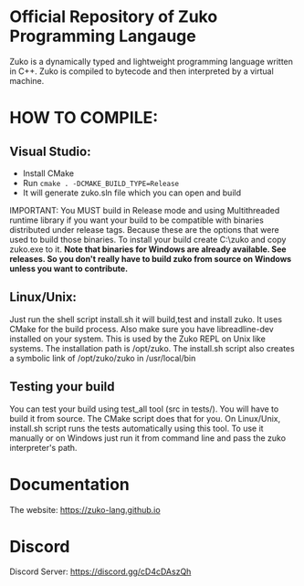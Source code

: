 # Official Repository of Zuko Programming Langauge

Zuko is a dynamically typed and lightweight programming language written in C++. Zuko is compiled to bytecode and then interpreted by a virtual machine. 

# HOW TO COMPILE:
## Visual Studio:
    
- Install CMake
- Run ```cmake . -DCMAKE_BUILD_TYPE=Release```
- It will generate zuko.sln file which you can open and build


IMPORTANT: You MUST build in Release mode and using Multithreaded runtime library if you want your build to be compatible with
binaries distributed under release tags. Because these are the options that were used to build those binaries.
To install your build create C:\zuko and copy zuko.exe to it. **Note that binaries for Windows are already available. See releases. So you don't really have to build zuko from source on Windows unless you want to contribute.**
    
## Linux/Unix:
Just run the shell script install.sh it will build,test and install zuko. It uses CMake for the build process. Also make sure you have libreadline-dev installed on your system. This is used by the Zuko REPL on Unix like systems. The installation path is /opt/zuko. The install.sh script also creates a symbolic link of /opt/zuko/zuko in /usr/local/bin 
   

## Testing your build

You can test your build using test_all tool (src in tests/). You will have to build it from source. The CMake script does that for you. On Linux/Unix, install.sh script runs the tests automatically using this tool. To use it manually or on Windows just run it from command line and pass the zuko interpreter's path.

# Documentation 
The website: https://zuko-lang.github.io

# Discord
Discord Server: https://discord.gg/cD4cDAszQh
